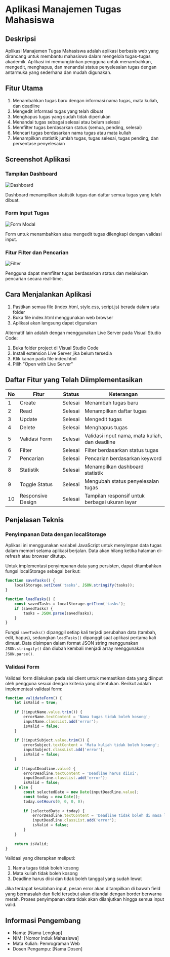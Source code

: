 # Aplikasi Manajemen Tugas Mahasiswa

## Deskripsi

Aplikasi Manajemen Tugas Mahasiswa adalah aplikasi berbasis web yang dirancang untuk membantu mahasiswa dalam mengelola tugas-tugas akademik. Aplikasi ini memungkinkan pengguna untuk menambahkan, mengedit, menghapus, dan menandai status penyelesaian tugas dengan antarmuka yang sederhana dan mudah digunakan.

## Fitur Utama

1. Menambahkan tugas baru dengan informasi nama tugas, mata kuliah, dan deadline
2. Mengedit informasi tugas yang telah dibuat
3. Menghapus tugas yang sudah tidak diperlukan
4. Menandai tugas sebagai selesai atau belum selesai
5. Memfilter tugas berdasarkan status (semua, pending, selesai)
6. Mencari tugas berdasarkan nama tugas atau mata kuliah
7. Menampilkan statistik jumlah tugas, tugas selesai, tugas pending, dan persentase penyelesaian

## Screenshot Aplikasi

### Tampilan Dashboard
![Dashboard](dashboard.png)

Dashboard menampilkan statistik tugas dan daftar semua tugas yang telah dibuat.

### Form Input Tugas
![Form Modal](form.png)

Form untuk menambahkan atau mengedit tugas dilengkapi dengan validasi input.

### Fitur Filter dan Pencarian
![Filter](filter.png)

Pengguna dapat memfilter tugas berdasarkan status dan melakukan pencarian secara real-time.

## Cara Menjalankan Aplikasi

1. Pastikan semua file (index.html, style.css, script.js) berada dalam satu folder
2. Buka file index.html menggunakan web browser
3. Aplikasi akan langsung dapat digunakan

Alternatif lain adalah dengan menggunakan Live Server pada Visual Studio Code:
1. Buka folder project di Visual Studio Code
2. Install extension Live Server jika belum tersedia
3. Klik kanan pada file index.html
4. Pilih "Open with Live Server"

## Daftar Fitur yang Telah Diimplementasikan

| No | Fitur | Status | Keterangan |
|----|-------|--------|-----------|
| 1 | Create | Selesai | Menambah tugas baru |
| 2 | Read | Selesai | Menampilkan daftar tugas |
| 3 | Update | Selesai | Mengedit tugas |
| 4 | Delete | Selesai | Menghapus tugas |
| 5 | Validasi Form | Selesai | Validasi input nama, mata kuliah, dan deadline |
| 6 | Filter | Selesai | Filter berdasarkan status tugas |
| 7 | Pencarian | Selesai | Pencarian berdasarkan keyword |
| 8 | Statistik | Selesai | Menampilkan dashboard statistik |
| 9 | Toggle Status | Selesai | Mengubah status penyelesaian tugas |
| 10 | Responsive Design | Selesai | Tampilan responsif untuk berbagai ukuran layar |

## Penjelasan Teknis

### Penyimpanan Data dengan localStorage

Aplikasi ini menggunakan variabel JavaScript untuk menyimpan data tugas dalam memori selama aplikasi berjalan. Data akan hilang ketika halaman di-refresh atau browser ditutup.

Untuk implementasi penyimpanan data yang persisten, dapat ditambahkan fungsi localStorage sebagai berikut:

```javascript
function saveTasks() {
    localStorage.setItem('tasks', JSON.stringify(tasks));
}

function loadTasks() {
    const savedTasks = localStorage.getItem('tasks');
    if (savedTasks) {
        tasks = JSON.parse(savedTasks);
    }
}
```

Fungsi `saveTasks()` dipanggil setiap kali terjadi perubahan data (tambah, edit, hapus), sedangkan `loadTasks()` dipanggil saat aplikasi pertama kali dimuat. Data disimpan dalam format JSON string menggunakan `JSON.stringify()` dan diubah kembali menjadi array menggunakan `JSON.parse()`.

### Validasi Form

Validasi form dilakukan pada sisi client untuk memastikan data yang diinput oleh pengguna sesuai dengan kriteria yang ditentukan. Berikut adalah implementasi validasi form:

```javascript
function validateForm() {
    let isValid = true;
    
    if (!inputName.value.trim()) {
        errorName.textContent = 'Nama tugas tidak boleh kosong';
        inputName.classList.add('error');
        isValid = false;
    }
    
    if (!inputSubject.value.trim()) {
        errorSubject.textContent = 'Mata kuliah tidak boleh kosong';
        inputSubject.classList.add('error');
        isValid = false;
    }
    
    if (!inputDeadline.value) {
        errorDeadline.textContent = 'Deadline harus diisi';
        inputDeadline.classList.add('error');
        isValid = false;
    } else {
        const selectedDate = new Date(inputDeadline.value);
        const today = new Date();
        today.setHours(0, 0, 0, 0);
        
        if (selectedDate < today) {
            errorDeadline.textContent = 'Deadline tidak boleh di masa lalu';
            inputDeadline.classList.add('error');
            isValid = false;
        }
    }
    
    return isValid;
}
```

Validasi yang diterapkan meliputi:
1. Nama tugas tidak boleh kosong
2. Mata kuliah tidak boleh kosong
3. Deadline harus diisi dan tidak boleh tanggal yang sudah lewat

Jika terdapat kesalahan input, pesan error akan ditampilkan di bawah field yang bermasalah dan field tersebut akan ditandai dengan border berwarna merah. Proses penyimpanan data tidak akan dilanjutkan hingga semua input valid.

## Informasi Pengembang

- Nama: [Nama Lengkap]
- NIM: [Nomor Induk Mahasiswa]
- Mata Kuliah: Pemrograman Web
- Dosen Pengampu: [Nama Dosen]
